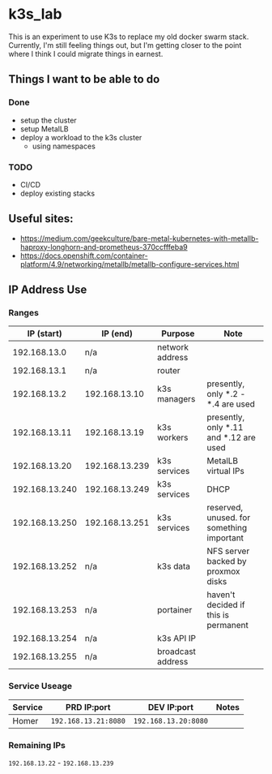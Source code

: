 # k3s_lab

This is an experiment to use K3s to replace my old docker swarm stack. Currently, I'm still feeling things out, but I'm getting closer to the point where I think I could migrate things in earnest.

## Things I want to be able to do

### Done

- setup the cluster
- setup MetalLB
- deploy a workload to the k3s cluster
  - using namespaces

### TODO

- CI/CD
- deploy existing stacks

## Useful sites:

- https://medium.com/geekculture/bare-metal-kubernetes-with-metallb-haproxy-longhorn-and-prometheus-370ccfffeba9
- https://docs.openshift.com/container-platform/4.9/networking/metallb/metallb-configure-services.html

## IP Address Use

### Ranges

| IP (start)     | IP (end)       | Purpose           | Note                                      |
| -------------- | -------------- | ----------------- | ----------------------------------------- |
| 192.168.13.0   | n/a            | network address   |                                           |
| 192.168.13.1   | n/a            | router            |                                           |
| 192.168.13.2   | 192.168.13.10  | k3s managers      | presently, only \*.2 - \*.4 are used      |
| 192.168.13.11  | 192.168.13.19  | k3s workers       | presently, only \*.11 and \*.12 are used  |
| 192.168.13.20  | 192.168.13.239 | k3s services      | MetalLB virtual IPs                       |
| 192.168.13.240 | 192.168.13.249 | k3s services      | DHCP                                      |
| 192.168.13.250 | 192.168.13.251 | k3s services      | reserved, unused. for something important |
| 192.168.13.252 | n/a            | k3s data          | NFS server backed by proxmox disks        |
| 192.168.13.253 | n/a            | portainer         | haven't decided if this is permanent      |
| 192.168.13.254 | n/a            | k3s API IP        |                                           |
| 192.168.13.255 | n/a            | broadcast address |                                           |

### Service Useage

| Service | PRD IP:port          | DEV IP:port          | Notes |
| ------- | -------------------- | -------------------- | ----- |
| Homer   | `192.168.13.21:8080` | `192.168.13.20:8080` |       |

### Remaining IPs

`192.168.13.22` - `192.168.13.239`
